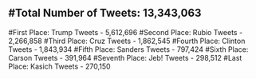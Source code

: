 #Total Number of Tweets: 13,343,063 
---
#First Place: Trump Tweets - 5,612,696
#Second Place: Rubio Tweets - 2,266,858
#Third Place: Cruz Tweets - 1,862,545
#Fourth Place: Clinton Tweets - 1,843,934
#Fifth Place: Sanders Tweets - 797,424
#Sixth Place: Carson Tweets - 391,964
#Seventh Place: Jeb! Tweets - 298,512
#Last Place: Kasich Tweets - 270,150
